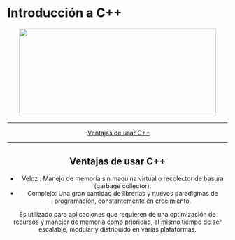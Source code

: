 # Introducción a C++
<div align="center">
    <img src="https://upload.wikimedia.org/wikipedia/commons/1/18/ISO_C%2B%2B_Logo.svg" width="450" height="200" >

---

  -[Ventajas de usar C++](#ventajas-de-usar-c)

---

  ## Ventajas de usar C++
  * Veloz : Manejo de memoria sin maquina virtual o recolector de basura (garbage collector).
  * Complejo: Una gran cantidad de librerías y nuevos paradigmas de programación, constantemente en crecimiento.
 
Es utilizado para aplicaciones que requieren de una optimización de recursos y manejor de memoria como prioridad, al mismo tiempo de ser escalable, modular y distribuido en varias plataformas.